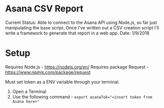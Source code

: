 # Asana CSV Report
Current Status: Able to connect to the Asana API using Node.js, so far just manipulating the base script. Once I've written out a CSV creation script I'll write a framework to generate that report in a web app.
Date: 1/9/2018 
# Setup
Requires Node.js - https://nodejs.org/en/
Requires package Request - https://www.npmjs.com/package/request

Must set token as a ENV variable through your terminal.
1. Open a Terminal
2. Use the following command - `export asanaTok="<insert token from Asana here>"`
